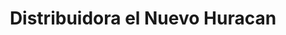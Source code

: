 ---
title: "Distribuidora el Nuevo Huracan"
url: /santa-ana/distribuidora-el-nuevo-huracan/
shop: Allgemein
---